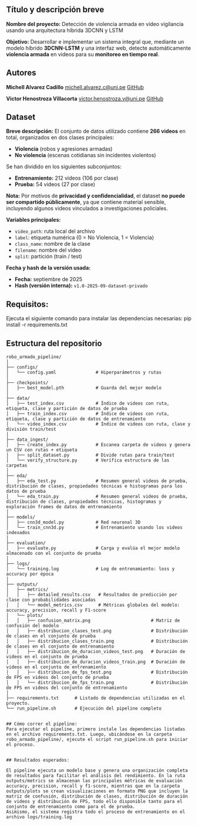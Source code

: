## Título y descripción breve

**Nombre del proyecto:** 
Detección de violencia armada en video vigilancia usando una arquitectura híbrida 3DCNN y LSTM

**Objetivo:** 
Desarrollar e implementar un sistema integral que, mediante un modelo híbrido **3DCNN-LSTM** y una interfaz web, detecte automáticamente **violencia armada** en videos para su **monitoreo en tiempo real**.


## Autores

**Michell Alvarez Cadillo** 
michell.alvarez.c@uni.pe 
[GitHub](https://github.com/Michell-Alvarez/)

**Victor Henostroza Villacorta** 
victor.henostroza.v@uni.pe
[GitHub](https://github.com/usuario2)


## Dataset

**Breve descripción:** 
El conjunto de datos utilizado contiene **266 videos** en total, organizados en dos clases principales: 
- **Violencia** (robos y agresiones armadas) 
- **No violencia** (escenas cotidianas sin incidentes violentos)

Se han dividido en los siguientes subconjuntos: 
- **Entrenamiento:** 212 videos (106 por clase) 
- **Prueba:** 54 videos (27 por clase)

**Nota:** Por motivos de **privacidad y confidencialidad**, el dataset **no puede ser compartido públicamente**, ya que contiene material sensible, incluyendo algunos videos vinculados a investigaciones policiales.

**Variables principales:** 
- `video_path`: ruta local del archivo 
- `label`: etiqueta numérica (0 = No Violencia, 1 = Violencia) 
- `class_name`: nombre de la clase 
- `filename`: nombre del video 
- `split`: partición (train / test)

**Fecha y hash de la versión usada:** 
- **Fecha:** septiembre de 2025 
- **Hash (versión interna):** `v1.0-2025-09-dataset-privado`


## Requisitos:
Ejecuta el siguiente comando para instalar las dependencias necesarias:
pip install -r requirements.txt


## Estructura del repositorio
```
robo_armado_pipeline/
│
├── configs/
│   └── config.yaml               # Hiperparámetros y rutas
│
├── checkpoints/ 
│   ├── best_model.pth            # Guarda del mejor modelo 
│
├── data/
│   ├── test_index.csv            # Índice de videos con ruta, etiqueta, clase y partición de datos de prueba
│   ├── train_index.csv           # Índice de videos con ruta, etiqueta, clase y partición de datos de entrenamiento
│   └── video_index.csv           # Índice de videos con ruta, clase y división train/test
│
├── data_ingest/
│   ├── create_index.py           # Escanea carpeta de videos y genera un CSV con rutas + etiqueta
│   ├── split_dataset.py          # Divide rutas para train/test
│   └── verify_structure.py	      # Verifica estructura de las carpetas	
│
├── eda/
│   ├── eda_test.py	              # Resumen general videos de prueba, distribución de clases, propiedades técnicas e histogramas para los datos de prueba
│   └── eda_train.py		      # Resumen general videos de prueba, distribución de clases, propiedades técnicas, histogramas y exploración frames de datos de entrenamiento
│
├── models/
│   ├── cnn3d_model.py            # Red neuronal 3D
│   └── train_cnn3d.py            # Entrenamiento usando los videos indexados
│
├── evaluation/
│   ├── evaluate.py               # Carga y evalúa el mejor modelo almacenado con el conjunto de prueba
│
├── logs/ 
│   └── training.log              # Log de entrenamiento: loss y accuracy por época
│
├── outputs/
│   ├── metrics/
│   │   ├── detailed_results.csv   # Resultados de predicción por clase con probabilidades asociadas
│   │   └── model_metrics.csv      # Métricas globales del modelo: accuracy, precision, recall y F1-score
│   └── plots/
│   │   ├── confusion_matrix.png                       # Matriz de confusión del modelo
│   │   ├── distribucion_clases_test.png               # Distribución de clases en el conjunto de prueba
│   │   ├── distribucion_clases_train.png              # Distribución de clases en el conjunto de entrenamiento
│   │   ├── distribucion_de_duracion_videos_test.png   # Duración de videos en el conjunto de prueba
│   │   ├── distribucion_de_duracion_videos_train.png  # Duración de videos en el conjunto de entrenamiento
│   │   ├── distribucion_de_fps_test.png               # Distribución de FPS en videos del conjunto de prueba
│   │   └── distribucion_de_fps_train.png              # Distribución de FPS en videos del conjunto de entrenamiento
│
├── requirements.txt	  # Listado de dependencias utilizadas en el proyecto.
└── run_pipeline.sh		  # Ejecución del pipeline completo


## Cómo correr el pipeline:
Para ejecutar el pipeline, primero instale las dependencias listadas en el archivo requirements.txt. Luego, ubicándose en la carpeta robo_armado_pipeline/, ejecute el script run_pipeline.sh para iniciar el proceso. 


## Resultados esperados: 

El pipeline ejecuta un modelo base y genera una organización completa de resultados para facilitar el análisis del rendimiento. En la ruta outputs/metrics se almacenan las principales métricas de evaluación accuracy, precision, recall y f1-score, mientras que en la carpeta outputs/plots se crean visualizaciones en formato PNG que incluyen la matriz de confusión, distribución de clases, distribución de duración de videos y distribución de FPS, todo ello disponible tanto para el conjunto de entrenamiento como para el de prueba.
Asimismo, el sistema registra todo el proceso de entrenamiento en el archivo logs/training.log
